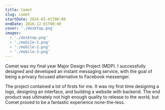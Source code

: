 ```yaml
---
title: Comet
slug: comet
startDate: 2016-01-01T00:00
endDate: 2016-12-01T00:00
cover: './desktop.png'
images:
  - './desktop.png'
  - './mobile-1.png'
  - './mobile-2.png'
  - './mobile-3.png'
---
```


<!-- @format -->

Comet was my final year Major Design Project (MDP). I successfully designed and
developed an instant messaging service, with the goal of being a privacy focused
alternative to Facebook messenger.

The project contained a lot of firsts for me. It was my first time designing a
logo, designing an interface, and building a website with backend. The end
product was ultimately not high enough quality to release to the world, but
Comet proved to be a fantastic experience none-the-less.
